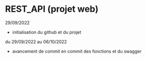 # REST_API (projet web)

29/09/2022
    
- initialisation du github et du projet

du 29/09/2022 au 06/10/2022

- avancement de commit en commit des fonctions et du swagger